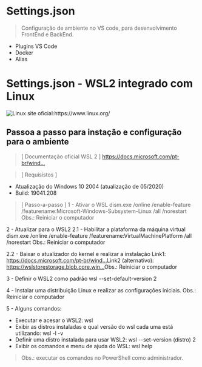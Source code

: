 # Settings.json

>Configuração de ambiente no VS code, para desenvolvimento FrontEnd e BackEnd.

- Plugins VS Code
- Docker
- Alias

# Settings.json - WSL2 integrado com Linux

<div class="LinuxOrg">

<img src="https://www.linux.org/images/logo.png" max-width= 100% max-height=200px alt="Linux"> 

<link>site oficial:https://www.linux.org/</link>
</div>

## Passoa a passo para instação e configuração para o ambiente

>[ Documentação oficial WSL 2 ]
https://docs.microsoft.com/pt-br/wind...​

>[ Requisistos ]
- Atualização do Windows 10 2004 (atualização de 05/2020)
- Build: 19041.208

>[ Passo-a-passo ]
1 - Ativar o WSL
dism.exe /online /enable-feature /featurename:Microsoft-Windows-Subsystem-Linux /all /norestart
Obs.: Reiniciar o computador

2 - Atualizar para o WSL2
2.1 - Habilitar a plataforma da máquina virtual
dism.exe /online /enable-feature /featurename:VirtualMachinePlatform /all /norestart
Obs.: Reiniciar o computador

2.2 - Baixar o atualizador do kernel e realizar a instalação
Link1: https://docs.microsoft.com/pt-br/wind...​
Link2 (alternativo): https://wslstorestorage.blob.core.win...​
Obs.: Reiniciar o computador

3 - Definir o WSL2 como padrão
wsl --set-default-version 2

4 - Instalar uma distribuição Linux e realizar as configurações iniciais.
Obs.: Reiniciar o computador

5 - Alguns comandos:
- Executar e acesar o WSL2: wsl
- Exibir as distros instaladas e qual versão do wsl cada uma está utilizando: wsl -l -v
- Definir uma distro instalada para usar WSL2: wsl --set-version (distro) 2
- Exibir os comandos e menu de ajuda do WSL: wsl help
>Obs.: executar os comandos no PowerShell como administrador.
